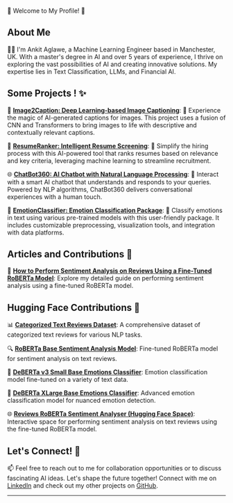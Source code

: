 👋 Welcome to My Profile! 🌟

## About Me

👨‍💻 I'm Ankit Aglawe, a Machine Learning Engineer based in Manchester, UK. With a master's degree in AI and over 5 years of experience, I thrive on exploring the vast possibilities of AI and creating innovative solutions. My expertise lies in Text Classification, LLMs, and Financial AI.

## Some Projects ! ✨

🔭 **[Image2Caption: Deep Learning-based Image Captioning](https://github.com/ankit-aglawe/Image2Caption)**: 📸 Experience the magic of AI-generated captions for images. This project uses a fusion of CNN and Transformers to bring images to life with descriptive and contextually relevant captions.

🚀 **[ResumeRanker: Intelligent Resume Screening](https://github.com/ankit-aglawe/ResumeRanker)**: 📄 Simplify the hiring process with this AI-powered tool that ranks resumes based on relevance and key criteria, leveraging machine learning to streamline recruitment.

🌐 **[ChatBot360: AI Chatbot with Natural Language Processing](https://github.com/ankit-aglawe/ChatBot360)**: 💬 Interact with a smart AI chatbot that understands and responds to your queries. Powered by NLP algorithms, ChatBot360 delivers conversational experiences with a human touch.

🌟 **[EmotionClassifier: Emotion Classification Package](https://pypi.org/project/emotionclassifier/)**: 🧠 Classify emotions in text using various pre-trained models with this user-friendly package. It includes customizable preprocessing, visualization tools, and integration with data platforms.

## Articles and Contributions 📝

📄 **[How to Perform Sentiment Analysis on Reviews Using a Fine-Tuned RoBERTa Model](https://medium.com/@aglawe.ankit/how-to-perform-sentiment-analysis-on-reviews-using-a-fine-tuned-roberta-model-d442a1444410)**: Explore my detailed guide on performing sentiment analysis using a fine-tuned RoBERTa model.

## Hugging Face Contributions 🤗

📊 **[Categorized Text Reviews Dataset](https://huggingface.co/datasets/AnkitAI/CategorizedTextReviews)**: A comprehensive dataset of categorized text reviews for various NLP tasks.

🔍 **[RoBERTa Base Sentiment Analysis Model](https://huggingface.co/AnkitAI/reviews-roberta-base-sentiment-analysis)**: Fine-tuned RoBERTa model for sentiment analysis on text reviews.

🧠 **[DeBERTa v3 Small Base Emotions Classifier](https://huggingface.co/AnkitAI/deberta-v3-small-base-emotions-classifier)**: Emotion classification model fine-tuned on a variety of text data.

🧠 **[DeBERTa XLarge Base Emotions Classifier](https://huggingface.co/AnkitAI/deberta-xlarge-base-emotions-classifier)**: Advanced emotion classification model for nuanced emotion detection.

🌐 **[Reviews RoBERTa Sentiment Analyser (Hugging Face Space)](https://huggingface.co/spaces/AnkitAI/reviews-roberta-sentiment-analyser)**: Interactive space for performing sentiment analysis on text reviews using the fine-tuned RoBERTa model.

## Let's Connect! 🤝

📫 Feel free to reach out to me for collaboration opportunities or to discuss fascinating AI ideas. Let's shape the future together! Connect with me on [LinkedIn](https://www.linkedin.com/in/ankit-aglawe) and check out my other projects on [GitHub](https://github.com/ankit-aglawe).


---
